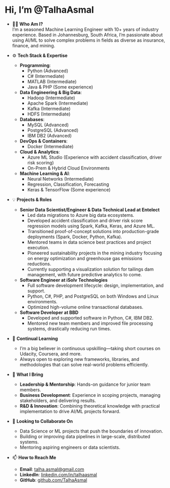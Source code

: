 # Hi, I’m @TalhaAsmal

- 👨‍💻 **Who Am I?**  
  I’m a seasoned Machine Learning Engineer with 10+ years of industry experience. Based in Johannesburg, South Africa, I’m passionate about using AI/ML to solve complex problems in fields as diverse as insurance, finance, and mining.

- ⚙️ **Tech Stack & Expertise**  
  - **Programming**:  
    - Python (Advanced)  
    - C# (Intermediate)  
    - MATLAB (Intermediate)  
    - Java & PHP (Some experience)  
  - **Data Engineering & Big Data**:  
    - Hadoop (Intermediate)  
    - Apache Spark (Intermediate)  
    - Kafka (Intermediate)  
    - HDFS (Intermediate)  
  - **Databases**:  
    - MySQL (Advanced)  
    - PostgreSQL (Advanced)  
    - IBM DB2 (Advanced)  
  - **DevOps & Containers**:  
    - Docker (Intermediate)  
  - **Cloud & Analytics**:  
    - Azure ML Studio (Experience with accident classification, driver risk scoring)  
    - On-Prem & Hybrid Cloud Environments  
  - **Machine Learning & AI**:  
    - Neural Networks (Intermediate)  
    - Regression, Classification, Forecasting  
    - Keras & TensorFlow (Some experience)  

- 💡 **Projects & Roles**  
  - **Senior Data Scientist/Engineer & Data Technical Lead at Entelect**  
    - Led data migrations to Azure big data ecosystems.  
    - Developed accident classification and driver risk score regression models using Spark, Kafka, Keras, and Azure ML.  
    - Transitioned proof-of-concept solutions into production-grade deployments (Spark, Docker, Python, Kafka).  
    - Mentored teams in data science best practices and project execution.  
    - Pioneered sustainability projects in the mining industry focusing on energy optimization and greenhouse gas emissions reductions.  
    - Currently supporting a visualization solution for tailings dam management, with future predictive analytics to come.  
  - **Software Engineer at iSolv Technologies**  
    - Full software development lifecycle: design, implementation, and support.  
    - Python, C#, PHP, and PostgreSQL on both Windows and Linux environments.  
    - Optimized high-volume online transactional databases.  
  - **Software Developer at BBD**  
    - Developed and supported software in Python, C#, IBM DB2.  
    - Mentored new team members and improved file processing systems, drastically reducing run times.  

- 🌱 **Continual Learning**  
  - I’m a big believer in continuous upskilling—taking short courses on Udacity, Coursera, and more.  
  - Always open to exploring new frameworks, libraries, and methodologies that can solve real-world problems efficiently.

- 🤝 **What I Bring**  
  - **Leadership & Mentorship**: Hands-on guidance for junior team members.  
  - **Business Development**: Experience in scoping projects, managing stakeholders, and delivering results.  
  - **R&D & Innovation**: Combining theoretical knowledge with practical implementation to drive AI/ML projects forward.  

- 💞️ **Looking to Collaborate On**  
  - Data Science or ML projects that push the boundaries of innovation.  
  - Building or improving data pipelines in large-scale, distributed systems.  
  - Mentoring aspiring engineers or data scientists.  

- 📫 **How to Reach Me**  
  - **Email**: [talha.asmal@gmail.com](mailto:talha.asmal@gmail.com)  
  - **LinkedIn**: [linkedin.com/in/talhaasmal](https://www.linkedin.com/in/talhaasmal)  
  - **GitHub**: [github.com/TalhaAsmal](https://github.com/TalhaAsmal)

<!---
TalhaAsmal/TalhaAsmal is a ✨ special ✨ repository because its `README.md` appears on your GitHub profile.
You can click the Preview link to take a look at your changes.
--->
